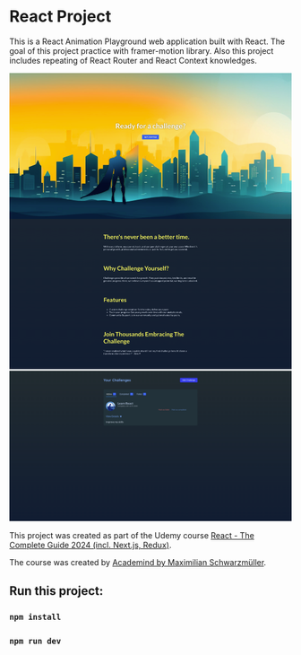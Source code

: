 # React Project

This is a React Animation Playground web application built with React. The goal of this project practice with framer-motion library. Also this project includes repeating of React Router and React Context knowledges.

![Screenshot with app](/public/screencapture1.png) ![Screenshot with app](/public/screencapture2.png)

This project was created as part of the Udemy course [React - The Complete Guide 2024 (incl. Next.js, Redux)](https://www.udemy.com/course/react-the-complete-guide-incl-redux/).

The course was created by [Academind by Maximilian Schwarzmüller](https://www.udemy.com/user/academind/).

## Run this project:

### `npm install`

### `npm run dev`
